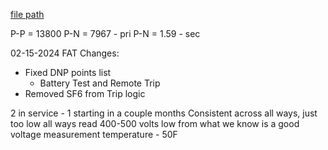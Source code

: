 
[file path](<file:///C:\Users\jnetherton\G&W Electric Co\US-PowerGridAutomation - Documents\_Lazer\113186 - Hilcorp Alaska>)

P-P = 13800
P-N = 7967 - pri
P-N = 1.59 - sec




02-15-2024 FAT Changes:
- Fixed DNP points list
	- Battery Test and Remote Trip
- Removed SF6 from Trip logic

2 in service - 1 starting in a couple months
Consistent across all ways, just too low
all ways read 400-500 volts low from what we know is a good voltage measurement
temperature - 50F